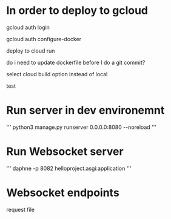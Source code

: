 # In order to deploy to gcloud


gcloud auth login

gcloud auth configure-docker

deploy to cloud run

do i need to update dockerfile before I do a git commit?

select cloud build option instead of local

test

# Run server in dev environemnt
'''
python3  manage.py runserver 0.0.0.0:8080 --noreload
'''

# Run Websocket server
'''
daphne -p 8082 helloproject.asgi:application
'''

# Websocket endpoints

request file





